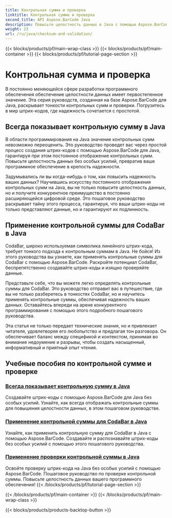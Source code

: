 ```yaml
---
title: Контрольная сумма и проверка
linktitle: Контрольная сумма и проверка
second_title: API Aspose.BarCode Java
description: Повысьте целостность данных в Java с помощью Aspose.BarCode. Легко создавайте штрих-коды, всегда отображайте контрольные суммы, а также освойте CodaBar и общую проверку контрольных сумм.
weight: 23
url: /ru/java/checksum-and-validation/
---
```


{{< blocks/products/pf/main-wrap-class >}}
{{< blocks/products/pf/main-container >}}
{{< blocks/products/pf/tutorial-page-section >}}

# Контрольная сумма и проверка



В постоянно меняющейся сфере разработки программного обеспечения обеспечение целостности данных имеет первостепенное значение. Эта серия руководств, созданная на базе Aspose.BarCode для Java, раскрывает тонкости контрольных сумм и проверки. Погрузитесь в мир штрих-кодов, где надежность сочетается с простотой.

## Всегда показывает контрольную сумму в Java

В области программирования на Java значение контрольных сумм невозможно переоценить. Это руководство проведет вас через простой процесс создания штрих-кодов с помощью Aspose.BarCode для Java, гарантируя при этом постоянное отображение контрольных сумм. Повысьте целостность данных без особых усилий, превратив ваше программное обеспечение в крепость надежности.

Задумывались ли вы когда-нибудь о том, как повысить надежность ваших данных? Научившись искусству постоянного отображения контрольных сумм на Java, вы не только повысите целостность данных, но и получите конкурентное преимущество в постоянно расширяющейся цифровой среде. Это пошаговое руководство раскрывает тайну этого процесса, гарантируя, что ваши штрих-коды не только представляют данные, но и гарантируют их подлинность.

## Применение контрольной суммы для CodaBar в Java

CodaBar, широко используемая символика линейного штрих-кода, требует тонкого подхода к контрольным суммам в Java. Не бойся! Из этого руководства вы узнаете, как применять контрольные суммы для CodaBar с помощью Aspose.BarCode. Раскройте потенциал CodaBar, беспрепятственно создавайте штрих-коды и изящно проверяйте данные.

Представьте себе, что вы можете легко определять контрольные суммы для CodaBar. Это руководство отправит вас в путешествие, где вы не только разберетесь в тонкостях CodaBar, но и научитесь применять контрольные суммы, обеспечивая надежность ваших данных. Оставайтесь впереди на арене конкурентного программирования с помощью этого подробного пошагового руководства.

Эта статья не только передает технические знания, но и привлекает читателя, удовлетворяя его любопытство и предлагая тон разговора. Он обеспечивает баланс между спецификой и контекстом, принимая во внимание недоумение и разрывы, чтобы создать насыщенный, информативный и приятный опыт чтения.
## Учебные пособия по контрольной сумме и проверке
### [Всегда показывает контрольную сумму в Java](./always-showing-checksum/)
Создавайте штрих-коды с помощью Aspose.BarCode для Java без особых усилий. Узнайте, как всегда отображать контрольные суммы для повышения целостности данных, в этом пошаговом руководстве.
### [Применение контрольной суммы для CodaBar в Java](./applying-checksum-codabar/)
Узнайте, как применить контрольную сумму для CodaBar в Java с помощью Aspose.BarCode. Создавайте и распознавайте штрих-коды без особых усилий с помощью этого пошагового руководства.
### [Применение проверки контрольной суммы в Java](./applying-checksum-validation/)
Освойте проверку штрих-кода на Java без особых усилий с помощью Aspose.BarCode. Пошаговое руководство по проверке контрольной суммы. Повысьте целостность данных вашего программного обеспечения!
{{< /blocks/products/pf/tutorial-page-section >}}

{{< /blocks/products/pf/main-container >}}
{{< /blocks/products/pf/main-wrap-class >}}

{{< blocks/products/products-backtop-button >}}
